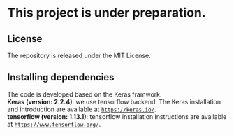 # This project is under preparation.

## License

The repository is released under the MIT License.

## Installing dependencies
The code is developed based on the Keras framwork.  
**Keras (version: 2.2.4)**: we use tensorflow backend. The Keras installation and introduction are available at [`https://keras.io/`](https://keras.io/).  
**tensorflow (version: 1.13.1)**: tensorflow installation instructions are available at [`https://www.tensorflow.org/`](https://www.tensorflow.org/).
